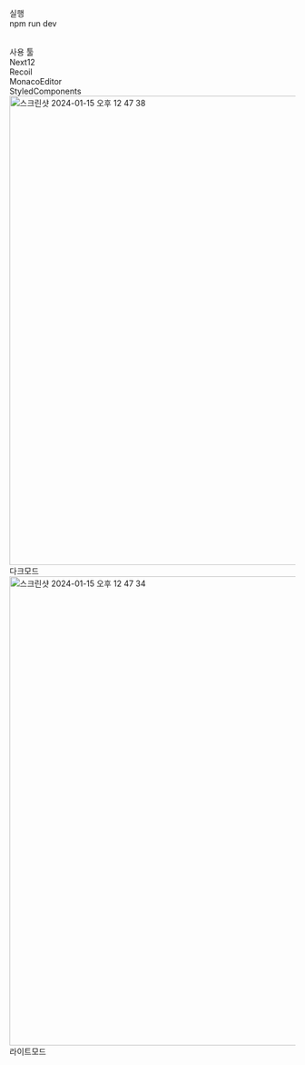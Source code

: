실행<br/>
npm run dev

<br/>
사용 툴<br/>
Next12<br/>
Recoil<br/>
MonacoEditor<br/>
StyledComponents<br/>







<img width="826" alt="스크린샷 2024-01-15 오후 12 47 38" src="https://github.com/Ahnseungc/GeekHouse/assets/94547692/72c4b508-419b-47e1-80ce-16e87bb5a346">
다크모드


<img width="826" alt="스크린샷 2024-01-15 오후 12 47 34" src="https://github.com/Ahnseungc/GeekHouse/assets/94547692/d510f11f-7fee-4fe2-b7ac-b242b24f4b8f">
라이트모드

